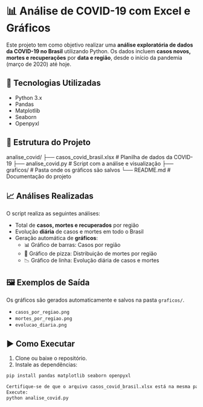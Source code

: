 # 📊 Análise de COVID-19 com Excel e Gráficos

Este projeto tem como objetivo realizar uma **análise exploratória de dados da COVID-19 no Brasil** utilizando Python. Os dados incluem **casos novos, mortes e recuperações** por **data e região**, desde o início da pandemia (março de 2020) até hoje.

## 🧰 Tecnologias Utilizadas

- Python 3.x
- Pandas
- Matplotlib
- Seaborn
- Openpyxl

## 📁 Estrutura do Projeto

analise_covid/
├── casos_covid_brasil.xlsx # Planilha de dados da COVID-19
├── analise_covid.py # Script com a análise e visualização
├── graficos/ # Pasta onde os gráficos são salvos
└── README.md # Documentação do projeto


## 📈 Análises Realizadas

O script realiza as seguintes análises:

- Total de **casos, mortes e recuperados** por região
- Evolução **diária** de casos e mortes em todo o Brasil
- Geração automática de **gráficos**:
  - 📊 Gráfico de barras: Casos por região
  - 🥧 Gráfico de pizza: Distribuição de mortes por região
  - 📉 Gráfico de linha: Evolução diária de casos e mortes

## 🖼️ Exemplos de Saída

Os gráficos são gerados automaticamente e salvos na pasta `graficos/`.

- `casos_por_regiao.png`
- `mortes_por_regiao.png`
- `evolucao_diaria.png`

## ▶️ Como Executar

1. Clone ou baixe o repositório.
2. Instale as dependências:

```bash
pip install pandas matplotlib seaborn openpyxl

Certifique-se de que o arquivo casos_covid_brasil.xlsx está na mesma pasta do script.
Execute:
python analise_covid.py
